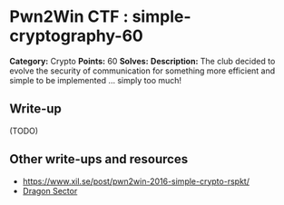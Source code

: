 # Pwn2Win CTF : simple-cryptography-60

**Category:** Crypto
**Points:** 60
**Solves:**
**Description:**
The club decided to evolve the security of communication for something more efficient and simple to be implemented … simply too much!

## Write-up

(TODO)

## Other write-ups and resources

* https://www.xil.se/post/pwn2win-2016-simple-crypto-rspkt/
* [Dragon Sector](http://dragonsector.pl/docs/pwn2win2016_writeups.pdf)
